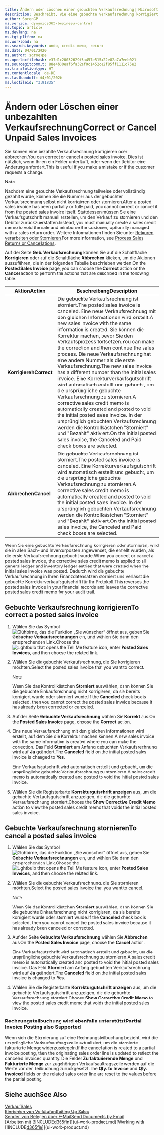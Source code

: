 ```yaml
---
title: Ändern oder Löschen einer gebuchten Verkaufsrechnung| Microsoft Docs
description: Beschreibt, wie eine gebuchte Verkaufsrechnung korrigiert, rückgängig gemacht oder eine Gutschrift angewendet wird.
author: SorenGP
ms.service: dynamics365-business-central
ms.topic: article
ms.devlang: na
ms.tgt_pltfrm: na
ms.workload: na
ms.search.keywords: undo, credit memo, return
ms.date: 04/01/2020
ms.author: sgroespe
ms.openlocfilehash: e37d1c20032629f3a457e515a22e82a7a7eeb021
ms.sourcegitcommit: 88e4b30eaf6fa32af0c1452ce2f85ff1111c75e2
ms.translationtype: HT
ms.contentlocale: de-DE
ms.lasthandoff: 04/01/2020
ms.locfileid: "3191835"
---
```

# <a name="correct-or-cancel-unpaid-sales-invoices"></a><span data-ttu-id="bd5a7-103">Ändern oder Löschen einer unbezahlten Verkaufsrechnung</span><span class="sxs-lookup"><span data-stu-id="bd5a7-103">Correct or Cancel Unpaid Sales Invoices</span></span>
<span data-ttu-id="bd5a7-104">Sie können eine bezahlte Verkaufsrechnung korrigieren oder abbrechen.</span><span class="sxs-lookup"><span data-stu-id="bd5a7-104">You can correct or cancel a posted sales invoice.</span></span> <span data-ttu-id="bd5a7-105">Dies ist nützlich, wenn Ihnen ein Fehler unterläuft, oder wenn der Debitor eine Änderung anfordert.</span><span class="sxs-lookup"><span data-stu-id="bd5a7-105">This is useful if you make a mistake or if the customer requests a change.</span></span>

> [!NOTE]  
>   <span data-ttu-id="bd5a7-106">Nachdem eine gebuchte Verkaufsrechnung teilweise oder vollständig gezahlt wurde, können Sie die Nummer aus der gebuchten Verkaufsrechnung selbst nicht korrigieren oder stornieren.</span><span class="sxs-lookup"><span data-stu-id="bd5a7-106">After a posted sales invoice has been partially or fully paid, you cannot correct or cancel it from the posted sales invoice itself.</span></span> <span data-ttu-id="bd5a7-107">Stattdessen müssen Sie eine Verkaufsgutschrift manuell erstellen, um den Verkauf zu stornieren und den Debitor zurückzuerstatten.</span><span class="sxs-lookup"><span data-stu-id="bd5a7-107">Instead, you must manually create a sales credit memo to void the sale and reimburse the customer, optionally managed with a sales return order.</span></span> <span data-ttu-id="bd5a7-108">Weitere Informationen finden Sie unter [Retouren verarbeiten oder Stornieren](sales-how-process-sales-returns-cancellations.md).</span><span class="sxs-lookup"><span data-stu-id="bd5a7-108">For more information, see [Process Sales Returns or Cancellations](sales-how-process-sales-returns-cancellations.md).</span></span>

<span data-ttu-id="bd5a7-109">Auf der Seite **Geb. Verkaufsrechnung** können Sie auf die Schaltfläche **Korrigieren** oder auf die Schaltfläche **Abbrechen** klicken, um die Aktionen auszuführen, die in der folgenden Tabelle beschrieben werden.</span><span class="sxs-lookup"><span data-stu-id="bd5a7-109">On the **Posted Sales Invoice** page, you can choose the **Correct** action or the **Cancel** action to perform the actions that are described in the following table.</span></span>

| <span data-ttu-id="bd5a7-110">Aktion</span><span class="sxs-lookup"><span data-stu-id="bd5a7-110">Action</span></span> | <span data-ttu-id="bd5a7-111">Beschreibung</span><span class="sxs-lookup"><span data-stu-id="bd5a7-111">Description</span></span> |
| --- | --- |
| <span data-ttu-id="bd5a7-112">**Korrigiereh**</span><span class="sxs-lookup"><span data-stu-id="bd5a7-112">**Correct**</span></span> |<span data-ttu-id="bd5a7-113">Die gebuchte Verkaufsrechnung ist storniert.</span><span class="sxs-lookup"><span data-stu-id="bd5a7-113">The posted sales invoice is canceled.</span></span> <span data-ttu-id="bd5a7-114">Eine neue Verkaufsrechnung mit den gleichen Informationen wird erstellt.</span><span class="sxs-lookup"><span data-stu-id="bd5a7-114">A new sales invoice with the same information is created.</span></span> <span data-ttu-id="bd5a7-115">Sie können die Korrektur machen, bevor Sie den Verkaufsprozess fortsetzen.</span><span class="sxs-lookup"><span data-stu-id="bd5a7-115">You can make the correction and then continue the sales process.</span></span> <span data-ttu-id="bd5a7-116">Die neue Verkaufsrechnung hat eine andere Nummer als die erste Verkaufsrechnung.</span><span class="sxs-lookup"><span data-stu-id="bd5a7-116">The new sales invoice has a different number than the initial sales invoice.</span></span> <span data-ttu-id="bd5a7-117">Eine Korrekturverkaufsgutschrift wird automatisch erstellt und gebucht, um die ursprüngliche gebuchte Verkaufsrechnung zu stornieren.</span><span class="sxs-lookup"><span data-stu-id="bd5a7-117">A corrective sales credit memo is automatically created and posted to void the initial posted sales invoice.</span></span> <span data-ttu-id="bd5a7-118">In der ursprünglich gebuchten Verkaufsrechnung werden die Kontrollkästchen "Storniert" und "Bezahlt" aktiviert.</span><span class="sxs-lookup"><span data-stu-id="bd5a7-118">On the initial posted sales invoice, the Canceled and Paid check boxes are selected.</span></span> |
| <span data-ttu-id="bd5a7-119">**Abbrechen**</span><span class="sxs-lookup"><span data-stu-id="bd5a7-119">**Cancel**</span></span> |<span data-ttu-id="bd5a7-120">Die gebuchte Verkaufsrechnung ist storniert.</span><span class="sxs-lookup"><span data-stu-id="bd5a7-120">The posted sales invoice is canceled.</span></span> <span data-ttu-id="bd5a7-121">Eine Korrekturverkaufsgutschrift wird automatisch erstellt und gebucht, um die ursprüngliche gebuchte Verkaufsrechnung zu stornieren.</span><span class="sxs-lookup"><span data-stu-id="bd5a7-121">A corrective sales credit memo is automatically created and posted to void the initial posted sales invoice.</span></span> <span data-ttu-id="bd5a7-122">In der ursprünglich gebuchten Verkaufsrechnung werden die Kontrollkästchen "Storniert" und "Bezahlt" aktiviert.</span><span class="sxs-lookup"><span data-stu-id="bd5a7-122">On the initial posted sales invoice, the Canceled and Paid check boxes are selected.</span></span> |

<span data-ttu-id="bd5a7-123">Wenn Sie eine gebuchte Verkaufsrechnung korrigieren oder stornieren, wird sie in allen Sach- und Inventurposten angewendet, die erstellt wurden, als die erste Verkaufsrechnung gebucht wurde.</span><span class="sxs-lookup"><span data-stu-id="bd5a7-123">When you correct or cancel a posted sales invoice, the corrective sales credit memo is applied to all general ledger and inventory ledger entries that were created when the initial sales invoice was posted.</span></span> <span data-ttu-id="bd5a7-124">Dadurch wird die gebuchte Verkaufsrechnung in Ihren Finanzdatensätzen storniert und verlässt die gebuchte Korrekturverkaufsgutschrift für Ihr Protokoll.</span><span class="sxs-lookup"><span data-stu-id="bd5a7-124">This reverses the posted sales invoice in your financial records and leaves the corrective posted sales credit memo for your audit trail.</span></span>

## <a name="to-correct-a-posted-sales-invoice"></a><span data-ttu-id="bd5a7-125">Gebuchte Verkaufsrechnung korrigieren</span><span class="sxs-lookup"><span data-stu-id="bd5a7-125">To correct a posted sales invoice</span></span>
1. <span data-ttu-id="bd5a7-126">Wählen Sie das Symbol ![Glühbirne, das die Funktion „Sie wünschen“ öffnet](media/ui-search/search_small.png "Was möchten Sie tun?") aus, geben Sie **Gebuchte Verkaufsrechnungen** ein, und wählen Sie dann den entsprechenden Link.</span><span class="sxs-lookup"><span data-stu-id="bd5a7-126">Choose the ![Lightbulb that opens the Tell Me feature](media/ui-search/search_small.png "Tell me what you want to do") icon, enter **Posted Sales Invoices**, and then choose the related link.</span></span>  
2. <span data-ttu-id="bd5a7-127">Wählen Sie die gebuchte Verkaufsrechnung, die Sie korrigieren möchten.</span><span class="sxs-lookup"><span data-stu-id="bd5a7-127">Select the posted sales invoice that you want to correct.</span></span>

    > [!NOTE]  
    >   <span data-ttu-id="bd5a7-128">Wenn Sie das Kontrollkästchen **Storniert** auswählen, dann können Sie die gebuchte Einkaufsrechnung nicht korrigieren, da sie bereits korrigiert wurde oder storniert wurde.</span><span class="sxs-lookup"><span data-stu-id="bd5a7-128">If the **Canceled** check box is selected, then you cannot correct the posted sales invoice because it has already been corrected or canceled.</span></span>
3. <span data-ttu-id="bd5a7-129">Auf der Seite **Gebuchte Verkaufsrechnung** wählen Sie **Korrekt** aus.</span><span class="sxs-lookup"><span data-stu-id="bd5a7-129">On the **Posted Sales Invoice** page, choose the **Correct** action.</span></span>  
4. <span data-ttu-id="bd5a7-130">Eine neue Verkaufsrechnung mit den gleichen Informationen wird erstellt, auf dem Sie die Korrektur machen können.</span><span class="sxs-lookup"><span data-stu-id="bd5a7-130">A new sales invoice with the same information is created where you can make the correction.</span></span> <span data-ttu-id="bd5a7-131">Das Feld **Storniert** am Anfang gebuchten Verkaufsrechnung wird auf **Ja** geändert.</span><span class="sxs-lookup"><span data-stu-id="bd5a7-131">The **Canceled** field on the initial posted sales invoice is changed to **Yes**.</span></span>

    <span data-ttu-id="bd5a7-132">Eine Verkaufsgutschrift wird automatisch erstellt und gebucht, um die ursprüngliche gebuchte Verkaufsrechnung zu stornieren.</span><span class="sxs-lookup"><span data-stu-id="bd5a7-132">A sales credit memo is automatically created and posted to void the initial posted sales invoice.</span></span>
5. <span data-ttu-id="bd5a7-133">Wählen Sie die Registerkarte **Korrekturgutschrift anzeigen** aus, um die gebuchte Verkaufsgutschrift anzuzeigen, die die gebuchte Verkaufsrechnung storniert.</span><span class="sxs-lookup"><span data-stu-id="bd5a7-133">Choose the **Show Corrective Credit Memo** action to view the posted sales credit memo that voids the initial posted sales invoice.</span></span>

## <a name="to-cancel-a-posted-sales-invoice"></a><span data-ttu-id="bd5a7-134">Gebuchte Verkaufsrechnung stornieren</span><span class="sxs-lookup"><span data-stu-id="bd5a7-134">To cancel a posted sales invoice</span></span>
1. <span data-ttu-id="bd5a7-135">Wählen Sie das Symbol ![Glühbirne, das die Funktion „Sie wünschen“ öffnet](media/ui-search/search_small.png "Was möchten Sie tun?") aus, geben Sie **Gebuchte Verkaufsrechnungen** ein, und wählen Sie dann den entsprechenden Link.</span><span class="sxs-lookup"><span data-stu-id="bd5a7-135">Choose the ![Lightbulb that opens the Tell Me feature](media/ui-search/search_small.png "Tell me what you want to do") icon, enter **Posted Sales Invoices**, and then choose the related link.</span></span>  
2. <span data-ttu-id="bd5a7-136">Wählen Sie die gebuchte Verkaufsrechnung, die Sie stornieren möchten.</span><span class="sxs-lookup"><span data-stu-id="bd5a7-136">Select the posted sales invoice that you want to cancel.</span></span>

    > [!NOTE]  
    >   <span data-ttu-id="bd5a7-137">Wenn Sie das Kontrollkästchen **Storniert** auswählen, dann können Sie die gebuchte Einkaufsrechnung nicht korrigieren, da sie bereits korrigiert wurde oder storniert wurde.</span><span class="sxs-lookup"><span data-stu-id="bd5a7-137">If the **Canceled** check box is selected, then you cannot cancel the posted sales invoice because it has already been canceled or corrected.</span></span>
3. <span data-ttu-id="bd5a7-138">Auf der Seite **Gebuchte Verkaufsrechnung** wählen Sie **Abbrechen** aus.</span><span class="sxs-lookup"><span data-stu-id="bd5a7-138">On the **Posted Sales Invoice** page, choose the **Cancel** action.</span></span>

    <span data-ttu-id="bd5a7-139">Eine Verkaufsgutschrift wird automatisch erstellt und gebucht, um die ursprüngliche gebuchte Verkaufsrechnung zu stornieren.</span><span class="sxs-lookup"><span data-stu-id="bd5a7-139">A sales credit memo is automatically created and posted to void the initial posted sales invoice.</span></span> <span data-ttu-id="bd5a7-140">Das Feld **Storniert** am Anfang gebuchten Verkaufsrechnung wird auf **Ja** geändert.</span><span class="sxs-lookup"><span data-stu-id="bd5a7-140">The **Canceled** field on the initial posted sales invoice is changed to **Yes**.</span></span>
4. <span data-ttu-id="bd5a7-141">Wählen Sie die Registerkarte **Korrekturgutschrift anzeigen** aus, um die gebuchte Verkaufsgutschrift anzuzeigen, die die gebuchte Verkaufsrechnung storniert.</span><span class="sxs-lookup"><span data-stu-id="bd5a7-141">Choose **Show Corrective Credit Memo** to view the posted sales credit memo that voids the initial posted sales invoice.</span></span>

### <a name="partial-invoice-posting-also-supported"></a><span data-ttu-id="bd5a7-142">Rechnungsteilbuchung wird ebenfalls unterstützt</span><span class="sxs-lookup"><span data-stu-id="bd5a7-142">Partial Invoice Posting also Supported</span></span>
<span data-ttu-id="bd5a7-143">Wenn sich die Stornierung auf eine Rechnungsteilbuchung bezieht, wird die ursprüngliche Verkaufsauftragszeile aktualisiert, um die stornierte fakturierte Menge widerzuspiegeln.</span><span class="sxs-lookup"><span data-stu-id="bd5a7-143">If the cancellation is related to a partial invoice posting, then the originating sales order line is updated to reflect the canceled invoiced quantity.</span></span> <span data-ttu-id="bd5a7-144">Die Felder **Zu fakturierende Menge** und **Fakturierte Menge** zur zugehörigen Verkaufsauftragszeile werden auf die Werte vor der Teilbuchung zurückgesetzt.</span><span class="sxs-lookup"><span data-stu-id="bd5a7-144">The **Qty. to Invoice** and **Qty. Invoiced** fields on the related sales order line are reset to the values before the partial posting.</span></span>

## <a name="see-also"></a><span data-ttu-id="bd5a7-145">Siehe auch</span><span class="sxs-lookup"><span data-stu-id="bd5a7-145">See Also</span></span>
[<span data-ttu-id="bd5a7-146">Verkauf</span><span class="sxs-lookup"><span data-stu-id="bd5a7-146">Sales</span></span>](sales-manage-sales.md)  
[<span data-ttu-id="bd5a7-147">Einrichten von Verkäufen</span><span class="sxs-lookup"><span data-stu-id="bd5a7-147">Setting Up Sales</span></span>](sales-setup-sales.md)  
[<span data-ttu-id="bd5a7-148">Senden von Belegen über E-Mail</span><span class="sxs-lookup"><span data-stu-id="bd5a7-148">Send Documents by Email</span></span>](ui-how-send-documents-email.md)  
<span data-ttu-id="bd5a7-149">[Arbeiten mit [!INCLUDE[d365fin](includes/d365fin_md.md)]](ui-work-product.md)</span><span class="sxs-lookup"><span data-stu-id="bd5a7-149">[Working with [!INCLUDE[d365fin](includes/d365fin_md.md)]](ui-work-product.md)</span></span>
